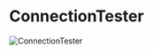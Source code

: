 # ConnectionTester

![ConnectionTester](https://user-images.githubusercontent.com/13070282/87544206-bc101080-c6ae-11ea-97e2-bbf284c1816c.png)
